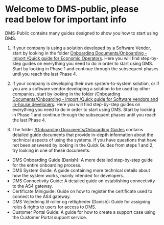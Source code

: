 # Welcome to DMS-public, please read below for important info

DMS-Public contains many guides designed to show you how to start using DMS.

  1. If your company is using a solution developed by a Software Vendor, start by looking in the folder [Onboarding Documents/Onboarding - Import
/Quick guide for Economic Operators](Onboarding%20Documents/Onboarding%20-%20Import/Quick%20guide%20for%20Economic%20Operators). Here you will find step-by-step guides on everything you need to do in order to start using DMS. Start by looking in Phase 1 and continue through the subsequent phases until you reach the last Phase 4.

  2. If your company is developing their own system-to-system solution, or if you are a software vendor developing a solution to be used by other companies, start by looking in the folder [/Onboarding Documents/Onboarding - Import
/Quick guide for Software vendors and In-house developers](Onboarding%20Documents/Onboarding%20-%20Import/Quick%20guide%20for%20Software%20vendors%20and%20In-house%20developers). Here you will find step-by-step guides on everything you need to do in order to start using DMS. Start by looking in Phase 1 and continue through the subsequent phases until you reach the last Phase 4.

  3. The folder [/Onboarding Documents/Onboarding Guides](Onboarding%20Documents/Onboarding%20Guides) contains detailed guide documents that provide in-depth information about the technical aspects of using the systems. If you have questions that have not been answered by looking in the Quick Guides from steps 1 and 2, try looking in one of these documents:
   - DMS Onboarding Guide (Danish): A more detailed step-by-step guide for the entire onboarding process.
   - DMS System Guide: A guide containing more technical details about how the system works, mainly intended for developers.
   - DMS Connectivity Guide: A detailed guide on establishing connectivity to the AS4 gateway.
   - Certificate Miniguide: Guide on how to register the certificate used to connect to the AS4 gateway.
   - DMS Vejledning til roller og rettigheder (Danish): Guide for assigning roles & rights to users for access to DMS.
   - Customer Portal Guide: A guide for how to create a support case using the Customer Portal support service.





